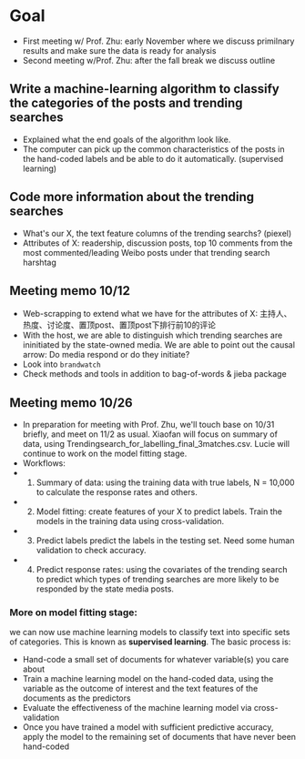# Goal

- First meeting w/ Prof. Zhu: early November where we discuss primilnary results and make sure the data is ready for analysis
- Second meeting w/Prof. Zhu: after the fall break we discuss outline


## Write a machine-learning algorithm to classify the categories of the posts and trending searches

- Explained what the end goals of the algorithm look like.
- The computer can pick up the common characteristics of the posts in the hand-coded labels and be able to do it automatically. (supervised learning)


## Code more information about the trending searches
- What's our X, the text feature columns of the trending searchs? (piexel)
- Attributes of X: readership, discussion posts, top 10 comments from the most commented/leading Weibo posts under that trending search harshtag


## Meeting memo 10/12
- Web-scrapping to extend what we have for the attributes of X: 主持人、热度、讨论度、置顶post、置顶post下排行前10的评论
- With the host, we are able to distinguish which trending searches are ininitiated by the state-owned media. We are able to point out the causal arrow: Do media respond or do they initiate?
- Look into `brandwatch`
- Check methods and tools in addition to bag-of-words & jieba package

## Meeting memo 10/26
- In preparation for meeting with Prof. Zhu, we'll touch base on 10/31 briefly, and meet on 11/2 as usual. Xiaofan will focus on summary of data, using Trendingsearch_for_labelling_final_3matches.csv. Lucie will continue to work on the model fitting stage.
- Workflows:
- 1. Summary of data: using the training data with true labels, N = 10,000 to calculate the response rates and others.
- 2. Model fitting: create features of your X to predict labels. Train the models in the training data using cross-validation.
- 3. Predict labels predict the labels in the testing set. Need some human validation to check accuracy.
- 4. Predict response rates: using the covariates of the trending search to predict which types of trending searches are more likely to be responded by the state media posts.

### More on model fitting stage:

we can now use machine learning models to classify text into specific sets of categories. This is known as **supervised learning**. The basic process is:

- Hand-code a small set of documents for whatever variable(s) you care about
- Train a machine learning model on the hand-coded data, using the variable as the outcome of interest and the text features of the documents as the predictors
- Evaluate the effectiveness of the machine learning model via cross-validation
- Once you have trained a model with sufficient predictive accuracy, apply the model to the remaining set of documents that have never been hand-coded

